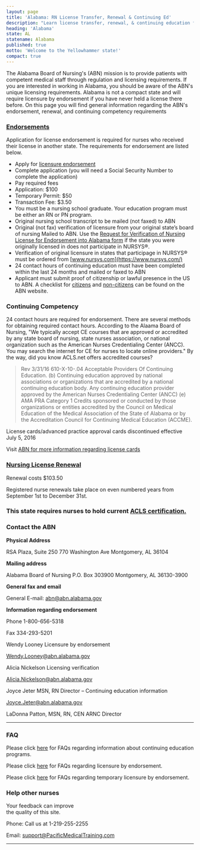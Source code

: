 ```yaml
---
layout: page
title: 'Alabama: RN License Transfer, Renewal & Continuing Ed'
description: "Learn license transfer, renewal, & continuing education for RNs in Alabama. Follow steps to keep your license up-to-date."
heading: 'Alabama'
state: AL
statename: Alabama
published: true
motto: 'Welcome to the Yellowhammer state!'
compact: true
---
```


The Alabama Board of Nursing's (ABN) mission is to provide patients with
competent medical staff through regulation and licensing requirements.
If you are interested in working in Alabama, you should be aware of the
ABN's unique licensing requirements. Alabama is not a compact state and
will require licensure by endorsement if you have never held a license
there before. On this page you will find general information regarding
the ABN's endorsement, renewal, and continuing competency requirements

### [Endorsements](https://www.abn.alabama.gov/faq/how-do-i-know-if-i-am-supposed-to-request-a-verification-of-my-original-licensure-from-nursys/)

Application for license endorsement is required for nurses who received
their license in another state. The requirements for endorsement are
listed below.

-   Apply for [licensure
    endorsement](https://www.abn.alabama.gov/licensing/apply/licensure-by-endorsement/endorsement-basic-requirements/)
-   Complete application (you will need a Social Security Number to
    complete the application)
-   Pay required fees
  -   Application: \$100
  -   Temporary Permit: \$50
  -   Transaction Fee: \$3.50
-   You must be a nursing school graduate. Your education program must
    be either an RN or PN program.
-   Original nursing school transcript to be mailed (not faxed) to ABN
-   Original (not fax) verification of licensure from your original
    state’s board of nursing Mailed to ABN. Use the [Request for
    Verification of Nursing License for Endorsement into Alabama
    form](https://www.abn.alabama.gov/wp-content/uploads/2016/03/Verification-Request-Form1.pdf)
    if the state you were originally licensed in does not participate in
    NURSYS®.
-   Verification of original licensure in states that participage in
    NURSYS® must be ordered from
    [www.nursys.com](https://www.nursys.com/)
-   24 contact hours of continuing education must have been completed
    within the last 24 months and mailed or faxed to ABN
-   Applicant must submit proof of citizenship or lawful presence in the
    US to ABN. A checklist for
    [citizens](https://www.abn.alabama.gov/wp-content/uploads/2016/02/Citizenship_Endorsement_Checklist.pdf)
    and
    [non-citizens](https://www.abn.alabama.gov/wp-content/uploads/2016/02/NonCitizen_Endorsement_Checklist.pdf)
    can be found on the ABN website.

### Continuing Competency

24 contact hours are required for endorsement. There are several methods
for obtaining required contact hours. According to the Alaama Board of
Nursing, "We typically accept CE courses that are approved or accredited
by any state board of nursing, state nurses association, or national
organization such as the American Nurses Credentialing Center (ANCC).
You may search the internet for CE for nurses to locate online
providers." By the way, did you know ACLS.net offers accredited courses?

> Rev 3/31/16 610-X-10-.04 Acceptable Providers Of Continuing Education.
> (b) Continuing education approved by national associations or
> organizations that are accredited by a national continuing education
> body. Any continuing education provider approved by the American
> Nurses Credentialing Center (ANCC) (e) AMA PRA Category 1 Credits
> sponsored or conducted by those organizations or entities accredited
> by the Council on Medical Education of the Medical Association of the
> State of Alabama or by the Accreditation Council for Continuing
> Medical Education (ACCME).

License cards/advanced practice approval cards discontinued effective
July 5, 2016

Visit [ABN for more information regarding license
cards](https://www.abn.alabama.gov/2016/06/27/license-cards-advanced-practice-approval-cards-discontinued/)

### [Nursing License Renewal](https://www.abn.alabama.gov/licensing/renewal/)

Renewal costs \$103.50

Registered nurse renewals take place on even numbered years from
September 1st to December 31st.

### This state requires nurses to hold current [ACLS certification.](https://www.acls.net/alabama-acls-pals-bls)

### Contact the ABN

**Physical Address**

RSA Plaza, Suite 250
770 Washington Ave
Montgomery, AL
36104

**Mailing address**

Alabama Board of Nursing
P.O. Box 303900
Montgomery, AL
36130-3900

**General fax and email**

General E-mail:
[abn@abn.alabama.gov](mailto:abn@abn.alabama.gov?subject=Alabama%20RN%20license%20questions&body=Hello.%20rnmobility.com%20mentioned%20that%20this%20email%20address%20is%20where%20I%20can%20send%20my%20registered%20nurse%20license%20questions.)

**Information regarding endorsement**

Phone 1-800-656-5318

Fax 334-293-5201

Wendy Looney
Licensure by endorsement

[Wendy.Looney@abn.alabama.gov](mailto:Wendy.Looney@abn.alabama.gov?subject=Alabama%20RN%20license%20questions&body=Hello.%20rnmobility.com%20mentioned%20that%20you%20are%20the%20right%20person%20to%20contact%20regarding%20licensure%20by%20endorsement.%20I%20had%20a%20few%20questions%20about%20the%20process.)

Alicia Nickelson
Licensing verification

[Alicia.Nickelson@abn.alabama.gov](mailto:Alicia.Nickelson@abn.alabama.gov?subject=Alabama%20RN%20license%20verification%20questions&body=Hello.%20rnmobility.com%20mentioned%20that%20you%20are%20the%20right%20person%20to%20contact%20regarding%20licensure%20verification.%20I%20had%20a%20few%20questions%20about%20the%20process.)

Joyce Jeter MSN, RN
Director – Continuing education information

[Joyce.Jeter@abn.alabama.gov](mailto:Joyce.Jeter@abn.alabama.gov?subject=Alabama%20RN%20license%20verification%20questions&body=Hello.%20rnmobility.com%20mentioned%20that%20you%20are%20the%20right%20person%20to%20contact%20regarding%20continuing%20education.%20I%20had%20a%20few%20questions.)

LaDonna Patton, MSN, RN, CEN ARNC Director

* * * * *

### FAQ

Please click
[here](https://www.abn.alabama.gov/continuing-education-ce/) for FAQs
regarding information about continuing education programs.

Please click
[here](https://www.abn.alabama.gov/faq_category/byendorsementgen/) for
FAQs regarding licensure by endorsement.

Please click
[here](https://www.abn.alabama.gov/faq_category/byendorsementtemp/) for
FAQs regarding temporary licensure by endorsement.

### Help other nurses

Your feedback can improve \
 the quality of this site.

Phone: Call us at 1-219-255-2255

Email:
[support@PacificMedicalTraining.com](mailto:support@PacificMedicalTraining.com?subject=Alabama%20state%20page&body=Hi%2C%20I%20had%20questions%20about%20the%20Alabama%20state%20page.%20I%20would%20also%20like%20to%20buy%20your%20ACLS%2C%20PALS%2C%20and%20BLS%20courses!)

* * * * *
